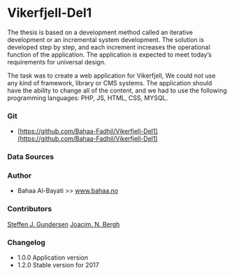 # Vikerfjell-Del1

The thesis is based on a development method called an iterative development or an incremental system development. The solution is developed step by step, and each increment increases the operational function of the application. The application is expected to meet today’s requirements for universal design.

The task was to create a web application for Vikerfjell, We could not use any kind of framework, library or CMS systems. The application should have the ability to change all of the content, and we had to use the following programming languages: PHP, JS, HTML, CSS, MYSQL.


### Git
* [https://github.com/Bahaa-Fadhil/Vikerfjell-Del1](https://github.com/Bahaa-Fadhil/Vikerfjell-Del1)


### Data Sources


### Author
* Bahaa Al-Bayati >> www.bahaa.no



### Contributors
[Steffen J. Gundersen]()
[Joacim. N. Bergh]()


### Changelog
* 1.0.0 Application version
* 1.2.0 Stable version for 2017
